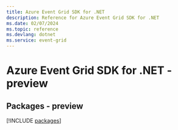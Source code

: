 ```yaml
---
title: Azure Event Grid SDK for .NET
description: Reference for Azure Event Grid SDK for .NET
ms.date: 02/07/2024
ms.topic: reference
ms.devlang: dotnet
ms.service: event-grid
---
```

# Azure Event Grid SDK for .NET - preview
## Packages - preview
[!INCLUDE [packages](event-grid-index.md)]
